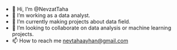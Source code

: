 - 👋 Hi, I’m @NevzatTaha
- 👀 I’m working as a data analyst.
- 🌱 I’m currently making projects about data field.
- 💞️ I’m looking to collaborate on data analysis or machine learning projects.
- 📫 How to reach me nevtahaayhan@gmail.com 

<!---
NevzatTaha/NevzatTaha is a ✨ special ✨ repository because its `README.md` (this file) appears on your GitHub profile.
You can click the Preview link to take a look at your changes.
--->
